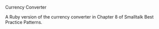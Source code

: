 Currency Converter

A Ruby version of the currency converter in Chapter 8 of Smalltalk Best Practice
 Patterns.
